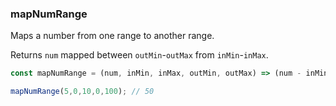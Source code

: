 ### mapNumRange

Maps a number from one range to another range.

Returns `num` mapped between `outMin`-`outMax` from `inMin`-`inMax`.

```js
const mapNumRange = (num, inMin, inMax, outMin, outMax) => (num - inMin) * (outMax - outMin) / (inMax - inMin) + outMin;
```

```js
mapNumRange(5,0,10,0,100); // 50
```
